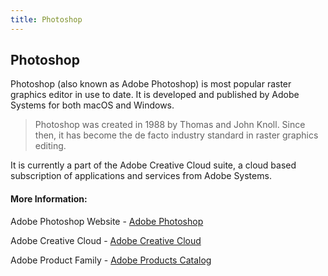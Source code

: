 ```yaml
---
title: Photoshop
---
```

## Photoshop
<!-- The article goes here, in GitHub-flavored Markdown. Feel free to add YouTube videos, images, and CodePen/JSBin embeds  -->
Photoshop (also known as Adobe Photoshop) is most popular raster graphics editor in use to date. It is developed and published by Adobe Systems for both macOS and Windows.

>Photoshop was created in 1988 by Thomas and John Knoll. Since then, it has become the de facto industry standard in raster graphics editing.

It is currently a part of the Adobe Creative Cloud suite, a cloud based subscription of applications and services from Adobe Systems.

#### More Information:
<!-- Please add any articles you think might be helpful to read before writing the article -->
Adobe Photoshop Website - [Adobe Photoshop](http://www.adobe.com/products/photoshop.html)

Adobe Creative Cloud - [Adobe Creative Cloud](http://www.adobe.com/creativecloud.html)

Adobe Product Family - [Adobe Products Catalog](http://www.adobe.com/products/catalog.html)
